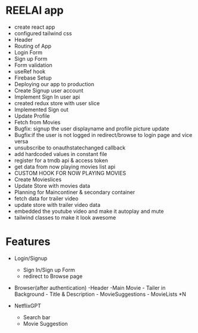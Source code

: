 # REELAI app
- create react app
- configured tailwind css
- Header
- Routing of App
- Login Form
- Sign up Form
- Form validation
- useRef hook
- Firebase Setup
- Deploying our app to production
- Create Signup user account
- Implement Sign In user api
- created  redux store with user slice 
- Implemented Sign out
- Update Profile
- Fetch from Movies
- Bugfix: signup the user displayname and profile picture update
- Bugfix:if the user is not logged in redirect/browse to login page and vice versa
- unsubscribe to onauthstatechanged callback
- add hardcoded values in constant file
- register for a tmdb api & access token
- get data from now playing movies list api
- CUSTOM HOOK FOR NOW PLAYING MOVIES
- Create Movieslices
- Update Store with movies data
- Planning for Maincontiner & secondary container
- fetch data for trailer video
- update store with trailer video data
- embedded the youtube video and make it autoplay and mute
- tailwind classes to make it look awesome

# Features
- Login/Signup
    - Sign In/Sign up Form
    - redirect to Browse page
- Browser(after authentication)
    -Header
    -Main Movie
         - Tailer in Background
         - Title & Description
         - MovieSuggestions
             - MovieLists *N

- NetflixGPT
    - Search bar
    - Movie Suggestion